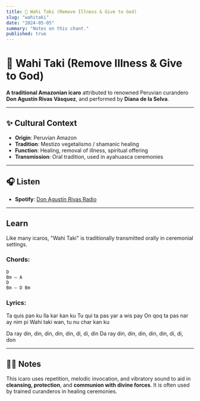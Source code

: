 ```yaml
---
title: 🌿 Wahi Taki (Remove Illness & Give to God)
slug: "wahitaki"
date: "2024-05-05"
summary: "Notes on this chant."
published: true
---
```

# 🌿 Wahi Taki (Remove Illness & Give to God)

**A traditional Amazonian icaro** attributed to renowned Peruvian curandero **Don Agustín Rivas Vásquez**, and performed by **Diana de la Selva**.

---

## ✨ Cultural Context

- **Origin**: Peruvian Amazon
- **Tradition**: Mestizo vegetalismo / shamanic healing
- **Function**: Healing, removal of illness, spiritual offering
- **Transmission**: Oral tradition, used in ayahuasca ceremonies

---

## 🎧 Listen

- **Spotify**: [Don Agustín Rivas Radio](https://open.spotify.com/playlist/37i9dQZF1E4lg65g3QD0rl)

---

## Learn

Like many icaros, "Wahi Taki" is traditionally transmitted orally in ceremonial settings.

### Chords:
```
D
Bm – A
D
Bm – D Bm
```

### Lyrics:
Ta quis pan ku lla kar kan ku
Tu qui ta pas yar a wis pay
On qoq ta pas nar ay nim pi
Wahi taki wan, tu nu char kan ku

Da ray din, din, din, din, din, di, di, din
Da ray din, din, din, din, din, di, di, don

---

## 🧘‍♂️ Notes

This icaro uses repetition, melodic invocation, and vibratory sound to aid in **cleansing, protection**, and **communion with divine forces**. It is often used by trained curanderos in healing ceremonies.
